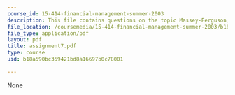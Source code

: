 ```yaml
---
course_id: 15-414-financial-management-summer-2003
description: This file contains questions on the topic Massey-Ferguson, 1980.
file_location: /coursemedia/15-414-financial-management-summer-2003/b18a590bc359421bd8a16697b0c78001_assignment7.pdf
file_type: application/pdf
layout: pdf
title: assignment7.pdf
type: course
uid: b18a590bc359421bd8a16697b0c78001

---
```

None